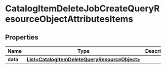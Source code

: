 # CatalogItemDeleteJobCreateQueryResourceObjectAttributesItems

## Properties
Name | Type | Description | Notes
------------ | ------------- | ------------- | -------------
**data** | [**List&lt;CatalogItemDeleteQueryResourceObject&gt;**](CatalogItemDeleteQueryResourceObject.md) |  | 
